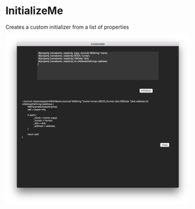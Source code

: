 # InitializeMe
Creates a custom initializer from a list of properties


![alt tag](https://github.com/Pearapps/InitializeMe/blob/master/screenshot.png)
